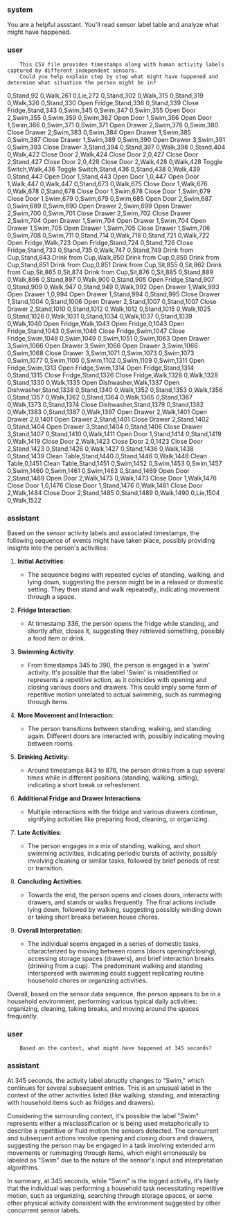 ### system
You are a helpful assstant. You'll read sensor label table and analyze what might have happened.
### user

        This CSV file provides timestamps along with human activity labels captured by different independent sensors.
        Could you help explain step by step what might have happened and determine what situation the person might be in?
    
0,Stand,92
0,Walk,261
0,Lie,272
0,Stand,302
0,Walk,315
0,Stand,319
0,Walk,326
0,Stand,330
Open Fridge,Stand,336
0,Stand,339
Close Fridge,Stand,343
0,Swim,345
0,Swim,347
0,Swim,355
Open Door 2,Swim,355
0,Swim,359
0,Swim,362
Open Door 1,Swim,366
Open Door 1,Swim,366
0,Swim,371
0,Swim,371
Open Drawer 2,Swim,378
0,Swim,380
Close Drawer 2,Swim,383
0,Swim,384
Open Drawer 1,Swim,385
0,Swim,387
Close Drawer 1,Swim,389
0,Swim,390
Open Drawer 3,Swim,391
0,Swim,393
Close Drawer 3,Stand,394
0,Stand,397
0,Walk,398
0,Stand,404
0,Walk,422
Close Door 2,Walk,424
Close Door 2,0,427
Close Door 2,Stand,427
Close Door 2,0,428
Close Door 2,Walk,428
0,Walk,428
Toggle Switch,Walk,436
Toggle Switch,Stand,436
0,Stand,438
0,Walk,439
0,Stand,443
Open Door 1,Stand,443
Open Door 1,0,447
Open Door 1,Walk,447
0,Walk,447
0,Stand,673
0,Walk,675
Close Door 1,Walk,676
0,Walk,678
0,Stand,678
Close Door 1,Swim,678
Close Door 1,Swim,679
Close Door 1,Swim,679
0,Swim,679
0,Swim,685
Open Door 2,Swim,687
0,Swim,689
0,Swim,690
Open Drawer 2,Swim,699
Open Drawer 2,Swim,700
0,Swim,701
Close Drawer 2,Swim,702
Close Drawer 2,Swim,704
Open Drawer 1,Swim,704
Open Drawer 1,Swim,704
Open Drawer 1,Swim,705
Open Drawer 1,Swim,705
Close Drawer 1,Swim,706
0,Swim,708
0,Swim,711
0,Stand,714
0,Walk,718
0,Stand,721
0,Walk,722
Open Fridge,Walk,723
Open Fridge,Stand,724
0,Stand,726
Close Fridge,Stand,733
0,Stand,735
0,Walk,747
0,Stand,749
Drink from Cup,Stand,843
Drink from Cup,Walk,850
Drink from Cup,0,850
Drink from Cup,Stand,851
Drink from Cup,0,851
Drink from Cup,Sit,855
0,Sit,862
Drink from Cup,Sit,865
0,Sit,874
Drink from Cup,Sit,876
0,Sit,885
0,Stand,889
0,Walk,896
0,Stand,897
0,Walk,900
0,Stand,905
Open Fridge,Stand,907
0,Stand,909
0,Walk,947
0,Stand,949
0,Walk,992
Open Drawer 1,Walk,993
Open Drawer 1,0,994
Open Drawer 1,Stand,994
0,Stand,995
Close Drawer 1,Stand,1004
0,Stand,1006
Open Drawer 2,Stand,1007
0,Stand,1007
Close Drawer 2,Stand,1010
0,Stand,1012
0,Walk,1012
0,Stand,1015
0,Walk,1025
0,Stand,1026
0,Walk,1031
0,Stand,1034
0,Walk,1037
0,Stand,1039
0,Walk,1040
Open Fridge,Walk,1043
Open Fridge,0,1043
Open Fridge,Stand,1043
0,Swim,1046
Close Fridge,Swim,1047
Close Fridge,Swim,1048
0,Swim,1049
0,Swim,1051
0,Swim,1063
Open Drawer 3,Swim,1066
Open Drawer 3,Swim,1066
Open Drawer 3,Swim,1066
0,Swim,1068
Close Drawer 3,Swim,1071
0,Swim,1073
0,Swim,1073
0,Swim,1077
0,Swim,1100
0,Swim,1102
0,Swim,1109
0,Swim,1311
Open Fridge,Swim,1313
Open Fridge,Swim,1314
Open Fridge,Stand,1314
0,Stand,1315
Close Fridge,Stand,1326
Close Fridge,Walk,1328
0,Walk,1328
0,Stand,1330
0,Walk,1335
Open Dishwasher,Walk,1337
Open Dishwasher,Stand,1338
0,Stand,1340
0,Walk,1352
0,Stand,1353
0,Walk,1356
0,Stand,1357
0,Walk,1362
0,Stand,1364
0,Walk,1365
0,Stand,1367
0,Walk,1373
0,Stand,1374
Close Dishwasher,Stand,1379
0,Stand,1382
0,Walk,1383
0,Stand,1387
0,Walk,1397
Open Drawer 2,Walk,1401
Open Drawer 2,0,1401
Open Drawer 2,Stand,1401
Close Drawer 2,Stand,1402
0,Stand,1404
Open Drawer 3,Stand,1404
0,Stand,1406
Close Drawer 3,Stand,1407
0,Stand,1410
0,Walk,1411
Open Door 1,Stand,1414
0,Stand,1419
0,Walk,1419
Close Door 2,Walk,1423
Close Door 2,0,1423
Close Door 2,Stand,1423
0,Stand,1426
0,Walk,1427
0,Stand,1436
0,Walk,1438
0,Stand,1439
Clean Table,Stand,1440
0,Stand,1446
0,Walk,1448
Clean Table,0,1451
Clean Table,Stand,1451
0,Swim,1452
0,Swim,1453
0,Swim,1457
0,Swim,1460
0,Swim,1461
0,Swim,1463
0,Stand,1469
Open Door 2,Stand,1469
Open Door 2,Walk,1473
0,Walk,1473
Close Door 1,Walk,1476
Close Door 1,0,1476
Close Door 1,Stand,1476
0,Walk,1481
Close Door 2,Walk,1484
Close Door 2,Stand,1485
0,Stand,1489
0,Walk,1490
0,Lie,1504
0,Walk,1522

### assistant
Based on the sensor activity labels and associated timestamps, the following sequence of events might have taken place, possibly providing insights into the person's activities:

1. **Initial Activities**: 
   - The sequence begins with repeated cycles of standing, walking, and lying down, suggesting the person might be in a relaxed or domestic setting. They then stand and walk repeatedly, indicating movement through a space.

2. **Fridge Interaction**:
   - At timestamp 336, the person opens the fridge while standing, and shortly after, closes it, suggesting they retrieved something, possibly a food item or drink.

3. **Swimming Activity**:
   - From timestamps 345 to 390, the person is engaged in a 'swim' activity. It's possible that the label 'Swim' is misidentified or represents a repetitive action, as it coincides with opening and closing various doors and drawers. This could imply some form of repetitive motion unrelated to actual swimming, such as rummaging through items.

4. **More Movement and Interaction**:
   - The person transitions between standing, walking, and standing again. Different doors are interacted with, possibly indicating moving between rooms.

5. **Drinking Activity**:
   - Around timestamps 843 to 876, the person drinks from a cup several times while in different positions (standing, walking, sitting), indicating a short break or refreshment.

6. **Additional Fridge and Drawer Interactions**:
   - Multiple interactions with the fridge and various drawers continue, signifying activities like preparing food, cleaning, or organizing.

7. **Late Activities**:
   - The person engages in a mix of standing, walking, and short swimming activities, indicating periodic bursts of activity, possibly involving cleaning or similar tasks, followed by brief periods of rest or transition.

8. **Concluding Activities**:
   - Towards the end, the person opens and closes doors, interacts with drawers, and stands or walks frequently. The final actions include lying down, followed by walking, suggesting possibly winding down or taking short breaks between house chores.

9. **Overall Interpretation**:
   - The individual seems engaged in a series of domestic tasks, characterized by moving between rooms (doors opening/closing), accessing storage spaces (drawers), and brief interaction breaks (drinking from a cup). The predominant walking and standing interspersed with swimming could suggest replicating routine household chores or organizing activities.

Overall, based on the sensor data sequence, the person appears to be in a household environment, performing various typical daily activities: organizing, cleaning, taking breaks, and moving around the spaces frequently.
### user

        Based on the context, what might have happened at 345 seconds?
    
### assistant
At 345 seconds, the activity label abruptly changes to "Swim," which continues for several subsequent entries. This is an unusual label in the context of the other activities listed (like walking, standing, and interacting with household items such as fridges and drawers).

Considering the surrounding context, it's possible the label "Swim" represents either a misclassification or is being used metaphorically to describe a repetitive or fluid motion the sensors detected. The concurrent and subsequent actions involve opening and closing doors and drawers, suggesting the person may be engaged in a task involving extended arm movements or rummaging through items, which might erroneously be labeled as "Swim" due to the nature of the sensor's input and interpretation algorithms.

In summary, at 345 seconds, while "Swim" is the logged activity, it's likely that the individual was performing a household task necessitating repetitive motion, such as organizing, searching through storage spaces, or some other physical activity consistent with the environment suggested by other concurrent sensor labels.
